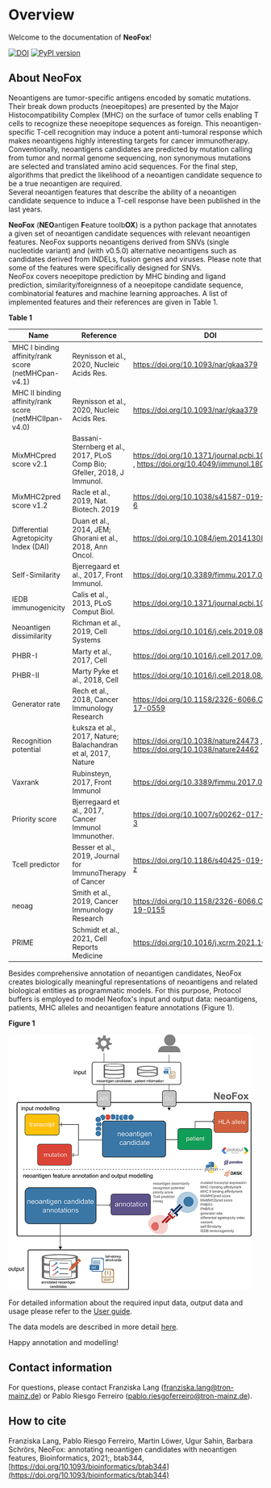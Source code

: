 # Overview

Welcome to the documentation of **NeoFox**!

[![DOI](https://zenodo.org/badge/294667387.svg)](https://zenodo.org/badge/latestdoi/294667387)
[![PyPI version](https://badge.fury.io/py/neofox.svg)](https://badge.fury.io/py/neofox)

## About NeoFox

Neoantigens are tumor-specific antigens encoded by somatic mutations. Their break down products (neoepitopes) are presented by the Major Histocompatibility Complex (MHC) on the surface of tumor cells enabling T cells to recognize these neoepitope sequences as foreign. This neoantigen-specific T-cell recognition may induce a potent anti-tumoral response which makes neoantigens highly interesting targets for cancer immunotherapy. Conventionally,  neoantigens candidates are predicted by mutation calling from tumor and normal genome sequencing, non synonymous mutations are
selected and translated amino acid sequences. For the final step, algorithms that predict the likelihood of a neoantigen candidate sequence to be a true neoantigen are required.  
Several neoantigen features that describe the ability of a neoantigen candidate sequence to induce a T-cell response have been published in the last years.   

**NeoFox** (**NEO**antigen **F**eature toolb**OX**) is a python package that annotates a given set of neoantigen candidate sequences with relevant neoantigen features. NeoFox supports neoantigens derived from SNVs (single nucleotide variant) and (with v0.5.0) alternative neoantigens such as candidates derived from INDELs, fusion genes and viruses. Please note that some of the features were specifically designed for SNVs.   
NeoFox covers neoepitope prediction by MHC binding and ligand prediction, similarity/foreignness of a neoepitope candidate sequence, combinatorial features and machine learning approaches. A list of implemented features and their references are given in Table 1.    

**Table 1**

| Name                                                    | Reference                                                                | DOI                                                                                       |
|---------------------------------------------------------|--------------------------------------------------------------------------|-------------------------------------------------------------------------------------------|
| MHC I binding affinity/rank score (netMHCpan-v4.1)      | Reynisson et al., 2020, Nucleic Acids Res.                             | https://doi.org/10.1093/nar/gkaa379                                                  |
| MHC II binding affinity/rank score (netMHCIIpan-v4.0)   | Reynisson et al., 2020, Nucleic Acids Res.                                            | https://doi.org/10.1093/nar/gkaa379                                                         |
| MixMHCpred score v2.1                                   | Bassani-Sternberg et al., 2017, PLoS Comp Bio; Gfeller, 2018, J Immunol. | https://doi.org/10.1371/journal.pcbi.1005725 ,   https://doi.org/10.4049/jimmunol.1800914 |
| MixMHC2pred score v1.2                                  | Racle et al., 2019, Nat. Biotech. 2019                                    | https://doi.org/10.1038/s41587-019-0289-6                                                 |
| Differential Agretopicity Index (DAI)                   | Duan et al., 2014, JEM; Ghorani et al., 2018, Ann Oncol.                  | https://doi.org/10.1084/jem.20141308                                                      |
| Self-Similarity                                         | Bjerregaard et al., 2017, Front Immunol.                                  | https://doi.org/10.3389/fimmu.2017.01566                                                  |
| IEDB immunogenicity                                     | Calis et al., 2013, PLoS Comput Biol.                                     | https://doi.org/10.1371/journal.pcbi.1003266                                              |
| Neoantigen dissimilarity                                | Richman et al., 2019, Cell Systems                                        | https://doi.org/10.1016/j.cels.2019.08.009                                                |
| PHBR-I                                                  | Marty et al., 2017, Cell                                                  | https://doi.org/10.1016/j.cell.2017.09.050                                                |
| PHBR-II                                                 | Marty Pyke et al., 2018, Cell                                             | https://doi.org/10.1016/j.cell.2018.08.048                                                |
| Generator rate                                          | Rech et al., 2018, Cancer Immunology Research                             | https://doi.org/10.1158/2326-6066.CIR-17-0559                                             |
| Recognition potential                                   | Łuksza et al., 2017, Nature; Balachandran et al, 2017, Nature             | https://doi.org/10.1038/nature24473 , https://doi.org/10.1038/nature24462                 |
| Vaxrank                                                 | Rubinsteyn, 2017, Front Immunol                                          | https://doi.org/10.3389/fimmu.2017.01807                                                  |
| Priority score                                          | Bjerregaard et al., 2017, Cancer Immunol Immunother.                      | https://doi.org/10.1007/s00262-017-2001-3                                                 |
| Tcell predictor                                         | Besser et al., 2019, Journal for ImmunoTherapy of Cancer                  | https://doi.org/10.1186/s40425-019-0595-z                                                 |
| neoag                                                   | Smith et al., 2019, Cancer Immunology Research                            | https://doi.org/10.1158/2326-6066.CIR-19-0155                                             |
| PRIME                                                   | Schmidt et al., 2021, Cell Reports Medicine                            | https://doi.org/10.1016/j.xcrm.2021.100194                                             | 

Besides comprehensive annotation of neoantigen candidates, NeoFox creates biologically meaningful representations of 
neoantigens and related biological entities as programmatic models. For this purpose, Protocol buffers is employed to 
model Neofox's input and output data: neoantigens, patients, MHC alleles and neoantigen feature annotations (Figure 1).   


**Figure 1**

![Neofox model](../figures/figure1_v3.png)

For detailed information about the required input data, output data and usage please refer to the [User guide](03_user_guide.rst).  
  
The data models are described in more detail [here](05_models.md).

Happy annotation and modelling!

## Contact information
For questions, please contact Franziska Lang ([franziska.lang@tron-mainz.de](mailto:franziska.lang@tron-mainz.de)) or Pablo Riesgo Ferreiro ([pablo.riesgoferreiro@tron-mainz.de](mailto:pablo.riesgoferreiro@tron-mainz.de)).

## How to cite
Franziska Lang, Pablo Riesgo Ferreiro, Martin Löwer, Ugur Sahin, Barbara Schrörs, NeoFox: annotating neoantigen candidates with neoantigen features, Bioinformatics, 2021;, btab344, [https://doi.org/10.1093/bioinformatics/btab344](https://doi.org/10.1093/bioinformatics/btab344)